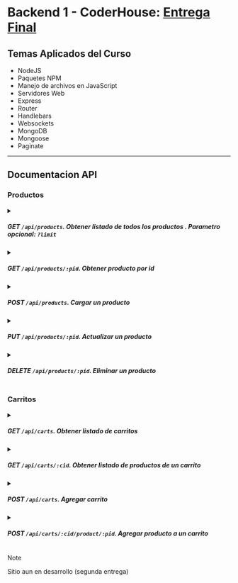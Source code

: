 # Backend 1 - CoderHouse: [Entrega Final](https://github.com/ezeledesma/proyecto-backend-1)

## Temas Aplicados del Curso
* NodeJS
* Paquetes NPM
* Manejo de archivos en JavaScript
* Servidores Web
* Express
* Router
* Handlebars
* Websockets
* MongoDB
* Mongoose
* Paginate

------

## Documentacion API

### Productos

<details>
<summary>

##### GET ```/api/products```. Obtener listado de todos los productos . Parametro opcional: ```?limit```
</summary>

**Ejemplo**
```
http://localhost:8080/api/products
http://localhost:8080/api/products?limit=3
```
</details>

<details>
<summary>

##### GET ```/api/products/:pid```. Obtener producto por id 
</summary>

**Ejemplo**
```
http://localhost:8080/api/products/3
```
</details>

<details>
<summary>

##### POST ```/api/products```. Cargar un producto
</summary>

**Ejemplo**
```
http://localhost:8080/api/products
```
**Body**
```javascript
{
	"title": "Yerba",
	"description": "Yerba palo",
	"code": "ybp01",
	"price": 100,
	"status": false,
	"stock": 5,
	"category": "Yerba",
	"thumbnails": []
}
```
</details>

<details>
<summary>

##### PUT ```/api/products/:pid```. Actualizar un producto
</summary>

**Ejemplo**
```
http://localhost:8080/api/products/1
```
**Body**
```javascript
{
	"title": "Fideos",
	"description": "Alimento",
	"code": "fd01",
	"price": 300,
	"status": true,
	"stock": 10,
	"category": "Pastas",
	"thumbnails": ["imagen-fideos-1.png","imagen-fideos-2.png"]
}
```
</details>

<details>
<summary>

##### DELETE ```/api/products/:pid```. Eliminar un producto
</summary>

**Ejemplo**
```
http://localhost:8080/api/products/2
```
</details>

### Carritos

<details>
<summary>

##### GET ```/api/carts```. Obtener listado de carritos
</summary>

**Ejemplo**
```
http://localhost:8080/api/carts
```
</details>

<details>
<summary>

##### GET ```/api/carts/:cid```. Obtener listado de productos de un carrito
</summary>

**Ejemplo**
```
http://localhost:8080/api/carts/2
```
</details>

<details>
<summary>

##### POST ```/api/carts```. Agregar carrito
</summary>

**Ejemplo**
```
http://localhost:8080/api/carts
```
**Body**
```javascript
[
	{
		"id": "2",
		"quantity": 4
	},
	{
		"id":"3",
		"quantity": 2
	}
]
```
</details>

<details>
<summary>

##### POST ```/api/carts/:cid/product/:pid```. Agregar producto a un carrito
</summary>

**Ejemplo**
```
http://localhost:8080/api/carts/2/product/1
```
</details>

> [!NOTE]
> Sitio aun en desarrollo (segunda entrega)
